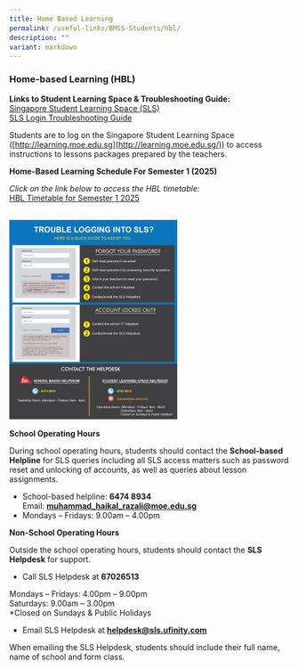 ```yaml
---
title: Home Based Learning
permalink: /useful-links/BMSS-Students/hbl/
description: ""
variant: markdown
---
```

### Home-based Learning (HBL)


**Links to Student Learning Space &amp; Troubleshooting Guide:**<br>
[Singapore Student Learning Space (SLS)](https://vle.learning.moe.edu.sg/login)<br>
[SLS Login Troubleshooting Guide](https://static.learning.moe.edu.sg/UserGuide/login-troubleshooting.html)  

Students are to log on the Singapore Student Learning Space ([http://learning.moe.edu.sg](http://learning.moe.edu.sg/)) to access instructions to lessons packages prepared by the teachers.

**Home-Based Learning Schedule For Semester 1 (2025)**

*Click on the link below to access the HBL timetable:*
<br>
[HBL Timetable for Semester 1 2025](/files/Sch_Website_HBL_Day_Schedule_2025_Sem_1.pdf)

<br>

<img src="/images/hbl.png" style="width:60%">

**School Operating Hours**

During school operating hours, students should contact the&nbsp;**School-based Helpline**&nbsp;for SLS queries including all SLS access matters such as password reset and unlocking of accounts, as well as queries about lesson assignments.

*   School-based helpline:&nbsp;**6474 8934**  
    Email:&nbsp;**muhammad_haikal_razali@moe.edu.sg**
*   Mondays – Fridays: 9.00am – 4.00pm

**Non-School Operating Hours**

Outside the school operating hours, students should contact the&nbsp;**SLS Helpdesk**&nbsp;for support.

*   Call SLS Helpdesk at&nbsp;**67026513**

Mondays – Fridays: 4.00pm – 9.00pm  
Saturdays: 9.00am – 3.00pm  
*Closed on Sundays &amp; Public Holidays

*   Email SLS Helpdesk at&nbsp;**helpdesk@sls.ufinity.com**

When emailing the SLS Helpdesk, students should include their full name, name of school and form class.